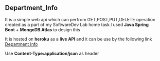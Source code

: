 ## Department_Info

It is a simple web api which can perfrom GET,POST,PUT,DELETE operation 
created as a part of my SoftwareDev Lab home task.I used **Java Spring Boot** + **MongoDB Atlas** to design this

It is hosted on **heroku** as a **live API** and it can be use by the
following link [Department Info](https://department-info.herokuapp.com/Students/)

Use **Content-Type:application/json** as header
